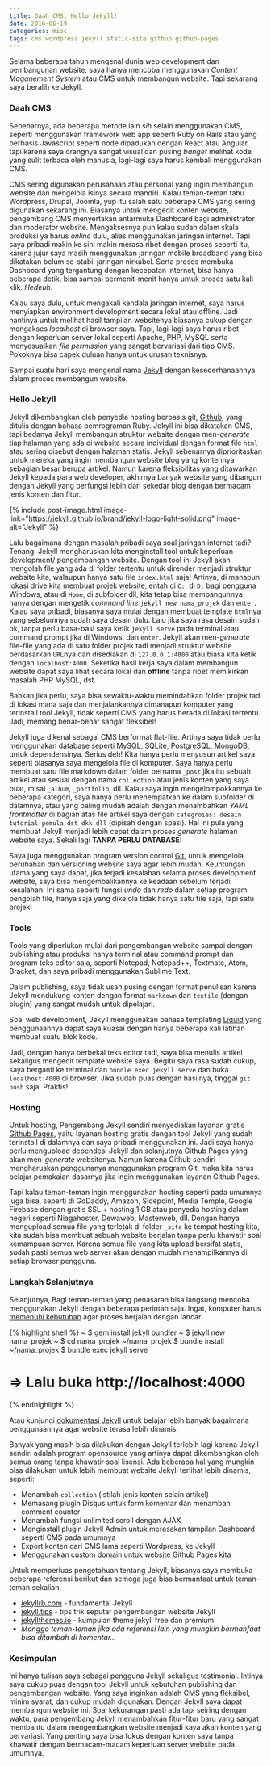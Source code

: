 ```yaml
---
title: Daah CMS, Hello Jekyll!
date: 2016-06-19
categories: misc
tags: cms wordpress jekyll static-site github github-pages
---
```

Selama beberapa tahun mengenal dunia web development dan pembangunan website, saya hanya mencoba menggunakan *Content Maganement System* atau CMS untuk membangun website. Tapi sekarang saya beralih ke Jekyll.

### Daah CMS

Sebenarnya, ada beberapa metode lain *sih* selain menggunakan CMS, seperti menggunakan framework web app seperti Ruby on Rails atau yang berbasis Javascript seperti node dipadukan dengan React atau Angular, tapi karena saya orangnya sangat visual dan pusing *banget* melihat kode yang sulit terbaca oleh manusia, lagi-lagi saya harus kembali menggunakan CMS.

CMS sering digunakan perusahaan atau personal yang ingin membangun website dan mengelola isinya secara mandiri. Kalau teman-teman tahu Wordpress, Drupal, Joomla, yup itu salah satu beberapa CMS yang sering digunakan sekarang ini. Biasanya untuk mengedit konten website, pengembang CMS menyertakan antarmuka Dashboard bagi administrator dan moderator website. Mengaksesnya pun kalau sudah dalam skala produksi ya harus *online* dulu, alias menggunakan jaringan internet. Tapi saya pribadi makin ke sini makin merasa ribet dengan proses seperti itu, karena jujur saya masih menggunakan jaringan mobile broadband yang bisa dikatakan belum se-stabil jaringan nirkabel. Serta proses membuka Dashboard yang tergantung dengan kecepatan internet, bisa hanya beberapa detik, bisa sampai bermenit-menit hanya untuk proses satu kali klik. *Hedeuh*.

Kalau saya dulu, untuk mengakali kendala jaringan internet, saya harus menyiapkan environment development secara lokal atau offline. Jadi nantinya untuk melihat hasil tampilan websitenya biasanya cukup dengan mengakses *localhost* di browser saya. Tapi, lagi-lagi saya harus ribet dengan keperluan server lokal seperti Apache, PHP, MySQL serta menyesuaikan *file permission* yang sangat bervariasi dari tiap CMS. Pokoknya bisa capek duluan hanya untuk urusan teknisnya.

Sampai suatu hari saya mengenal nama [Jekyll](http://jekyllrb.com) dengan kesederhanaannya dalam proses membangun website.

### Hello Jekyll

Jekyll dikembangkan oleh penyedia hosting berbasis git, [Github](http://github.com), yang ditulis dengan bahasa pemrograman Ruby. Jekyll ini bisa dikatakan CMS, tapi bedanya Jekyll membangun struktur website dengan men-*generate* tiap halaman yang ada di website secara individual dengan format file `html` atau sering disebut dengan halaman statis. Jekyll sebenarnya diprioritaskan untuk mereka yang ingin membangun website blog yang kontennya sebagian besar berupa artikel. Namun karena fleksibilitas yang ditawarkan Jekyll kepada para web developer, akhirnya banyak website yang dibangun dengan Jekyll yang berfungsi lebih dari sekedar blog dengan bermacam jenis konten dan fitur.

{% include post-image.html image-link="https://jekyll.github.io/brand/jekyll-logo-light-solid.png" image-alt="Jekyll" %}

Lalu bagaimana dengan masalah pribadi saya soal jaringan internet tadi? Tenang. Jekyll mengharuskan kita menginstall tool untuk keperluan development/ pengembangan website. Dengan tool ini Jekyll akan mengolah file yang ada di folder tertentu untuk dirender menjadi struktur website kita, walaupun hanya satu file `index.html` saja! Artinya, di manapun lokasi drive kita membuat projek website, entah di `C:`, di `D:` bagi pengguna Windows, atau di `Home`, di subfolder dll, kita tetap bisa membangunnya hanya dengan mengetik *command line* `jekyll new nama_projek` dan `enter`. Kalau saya pribadi, biasanya saya mulai dengan membuat template `html`nya yang sebelumnya sudah saya desain dulu. Lalu jika saya rasa desain sudah ok, tanpa perlu basa-basi saya ketik `jekyll serve` pada terminal atau command prompt jika di Windows, dan `enter`. Jekyll akan men-*generate* file-file yang ada di satu folder projek tadi menjadi struktur website berdasarkan `URL`nya dan disediakan di `127.0.0.1:4000` atau biasa kita ketik dengan `localhost:4000`. Seketika hasil kerja saya dalam membangun website dapat saya lihat secara lokal dan **offline** tanpa ribet memikirkan masalah PHP MySQL, dst.

Bahkan jika perlu, saya bisa sewaktu-waktu memindahkan folder projek tadi di lokasi mana saja dan menjalankannya dimanapun komputer yang terinstall tool Jekyll, tidak seperti CMS yang harus berada di lokasi tertentu. Jadi, memang benar-benar sangat fleksibel!

Jekyll juga dikenal sebagai CMS berformat flat-file. Artinya saya tidak perlu menggunakan database seperti MySQL, SQLite, PostgreSQL, MongoDB, untuk dependensinya. Serius deh! Kita hanya perlu menyusun artikel saya seperti biasanya saya mengelola file di komputer. Saya hanya perlu membuat satu file markdown dalam folder bernama `_post` jika itu sebuah artikel atau sesuai dengan nama `collection` atau jenis konten yang saya buat, misal `_album`, `_portfolio`, dll. Kalau saya ingin mengelompokkannya ke beberapa kategori, saya hanya perlu menempatkan ke dalam subfolder di dalamnya, atau yang paling mudah adalah dengan menambahkan *YAML frontmatter* di bagian atas file artikel saya dengan `categroies: desain tutorial-pemula dst dkk dll` (dipisah dengan spasi). Hal ini pula yang membuat Jekyll menjadi lebih cepat dalam proses *generate* halaman website saya. Sekali lagi **TANPA PERLU DATABASE**!

Saya juga menggunakan program version control [Git](http://git-scm.com), untuk mengelola perubahan dan versioning website saya agar lebih mudah. Keuntungan utama yang saya dapat, jika terjadi kesalahan selama proses development website, saya bisa mengembalikannya ke keadaan sebelum terjadi kesalahan. Ini sama seperti fungsi *undo* dan *redo* dalam setiap program pengolah file, hanya saja yang dikelola tidak hanya satu file saja, tapi satu projek!

### Tools

Tools yang diperlukan mulai dari pengembangan website sampai dengan publishing atau produksi hanya terminal atau command prompt dan program teks editor saja, seperti Notepad, Notepad++, Textmate, Atom, Bracket, dan saya pribadi menggunakan Sublime Text.

Dalam publishing, saya tidak usah pusing dengan format penulisan karena Jekyll mendukung konten dengan format `markdown` dan `textile` (dengan plugin) yang sangat mudah untuk dipelajari.

Soal web development, Jekyll menggunakan bahasa templating [Liquid](https://shopify.github.io/liquid/) yang penggunaannya dapat saya kuasai dengan hanya beberapa kali latihan membuat suatu blok kode.

Jadi, dengan hanya berbekal teks editor tadi, saya bisa menulis artikel sekaligus mengedit template website saya. Begitu saya rasa sudah cukup, saya berganti ke terminal dan `bundle exec jekyll serve` dan buka `localhost:4000` di browser. Jika sudah puas dengan hasilnya, tinggal `git push` saja. Praktis!

### Hosting

Untuk hosting, Pengembang Jekyll sendiri menyediakan layanan gratis [Github Pages](http://pages.github.com), yaitu layanan hosting gratis dengan tool Jekyll yang sudah terinstall di dalamnya dan saya pribadi menggunakan ini. Jadi saya hanya perlu mengupload dependesi Jekyll dan selanjutnya Github Pages yang akan men-*generate* websitenya. Namun karena Github sendiri mengharuskan penggunanya menggunakan program Git, maka kita harus belajar pemakaian dasarnya jika ingin menggunakan layanan Github Pages.

Tapi kalau teman-teman ingin menggunakan hosting seperti pada umumnya juga bisa, seperti di GoDaddy, Amazon, Sidepoint, Media Temple, Google Firebase dengan gratis SSL + hosting 1 GB atau penyedia hosting dalam negeri seperti Niagahoster, Dewaweb, Masterweb, dll. Dengan hanya mengupload semua file yang terletak di folder `_site` ke tempat hosting kita, kita sudah bisa membuat sebuah website berjalan tanpa perlu khawatir soal kemampuan server. Karena semua file yang kita upload bersifat statis, sudah pasti semua web server akan dengan mudah menampilkannya di setiap browser pengguna.

### Langkah Selanjutnya

Selanjutnya, Bagi teman-teman yang penasaran bisa langsung mencoba menggunakan Jekyll dengan beberapa perintah saja. Ingat, komputer harus [memenuhi kebutuhan](https://jekyllrb.com/docs/installation/#requirements) agar proses berjalan dengan lancar.

{% highlight shell %}
~ $ gem install jekyll bundler
~ $ jekyll new nama_projek
~ $ cd nama_projek
~/nama_projek $ bundle install
~/nama_projek $ bundle exec jekyll serve
# => Lalu buka http://localhost:4000
{% endhighlight %}

Atau kunjungi [dokumentasi Jekyll](http://jekyllrb.com/docs/home/) untuk belajar lebih banyak bagaimana penggunaannya agar website terasa lebih dinamis.

Banyak yang masih bisa dilakukan dengan Jekyll terlebih lagi karena Jekyll sendiri adalah program opensource yang artinya dapat dikembangkan oleh semua orang tanpa khawatir soal lisensi. Ada beberapa hal yang mungkin bisa dilakukan untuk lebih membuat website Jekyll terlihat lebih dinamis, seperti:

- Menambah `collection` (istilah jenis konten selain artikel)
- Memasang plugin Disqus untuk form komentar dan menambah comment counter
- Menambah fungsi unlimited scroll dengan AJAX
- Menginstall plugin Jekyll Admin untuk merasakan tampilan Dashboard seperti CMS pada umumnya
- Export konten dari CMS lama seperti Wordpress, ke Jekyll
- Menggunakan custom domain untuk website Github Pages kita

Untuk memperluas pengetahuan tentang Jekyll, biasanya saya membuka beberapa referensi berikut dan semoga juga bisa bermanfaat untuk teman-teman sekalian.

- [jekyllrb.com](http://jekyllrb.com/) - fundamental Jekyll
- [jekyll.tips](http://jekyll.tips/) - tips trik seputar pengembangan website Jekyll
- [jekyllthemes.io](https://jekyllthemes.io/) - kumpulan theme jekyll free dan premium
- *Monggo teman-teman jika ada referensi lain yang mungkin bermanfaat bisa ditambah di komentar...*

### Kesimpulan

Ini hanya tulisan saya sebagai pengguna Jekyll sekaligus testimonial. Intinya saya cukup puas dengan tool Jekyll untuk kebutuhan publishing dan pengembangan website. Yang saya inginkan adalah CMS yang fleksibel, minim syarat, dan cukup mudah digunakan. Dengan Jekyll saya dapat membangun website ini. Soal kekurangan pasti ada tapi seiring dengan waktu, para pengembang Jekyll menambahkan fitur-fitur baru yang sangat membantu dalam mengembangkan website menjadi kaya akan konten yang bervariasi. Yang penting saya bisa fokus dengan konten saya tanpa khawatir dengan bermacam-macam keperluan server website pada umumnya.

